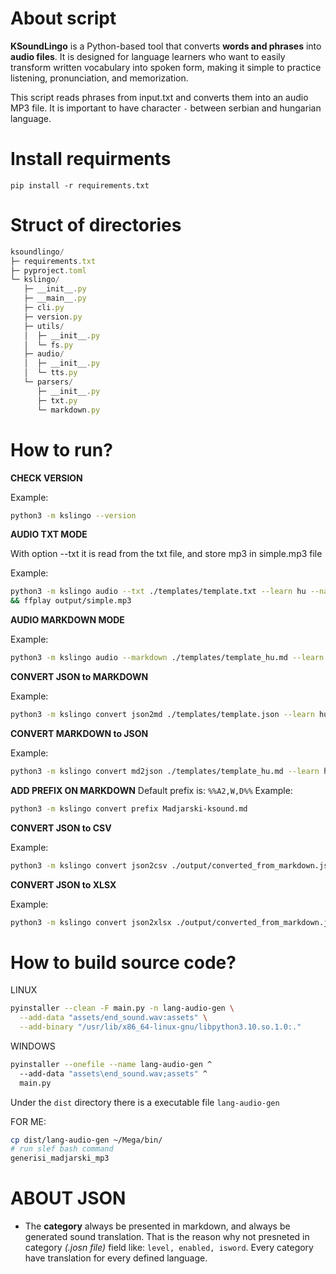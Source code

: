 # About script

**KSoundLingo** is a Python-based tool that converts **words and phrases** into **audio files**. It is designed for language learners who want to easily transform written vocabulary into spoken form, making it simple to practice listening, pronunciation, and memorization.


This script reads phrases from input.txt and converts them into an audio MP3 file.
It is important to have character `-` between serbian and hungarian language.


# Install requirments

`pip install -r requirements.txt`



# Struct of directories

```javascript
ksoundlingo/
├─ requirements.txt
├─ pyproject.toml              
└─ kslingo/                     
   ├─ __init__.py
   ├─ __main__.py               
   ├─ cli.py                    
   ├─ version.py
   ├─ utils/
   │  ├─ __init__.py
   │  └─ fs.py                  
   ├─ audio/
   │  ├─ __init__.py
   │  └─ tts.py                 
   └─ parsers/
      ├─ __init__.py
      ├─ txt.py                 
      └─ markdown.py            
```

# How to run?

**CHECK VERSION**

Example:
```bash
python3 -m kslingo --version
```

**AUDIO TXT MODE**

With option --txt it is read from the txt file, and store mp3 in simple.mp3 file

Example:
```bash
python3 -m kslingo audio --txt ./templates/template.txt --learn hu --native sr
&& ffplay output/simple.mp3
```

**AUDIO MARKDOWN MODE**

Example:
```bash
python3 -m kslingo audio --markdown ./templates/template_hu.md --learn hu --native sr
```

**CONVERT JSON to MARKDOWN**

Example:
```bash
python3 -m kslingo convert json2md ./templates/template.json --learn hu --native sr
```

**CONVERT MARKDOWN to JSON**

Example:
```bash
python3 -m kslingo convert md2json ./templates/template_hu.md --learn hu --native sr
```

**ADD PREFIX ON MARKDOWN**
Default prefix is: `%%A2,W,D%%`
Example:
```bash
python3 -m kslingo convert prefix Madjarski-ksound.md 
```

**CONVERT JSON to CSV**

Example:
```bash
python3 -m kslingo convert json2csv ./output/converted_from_markdown.json
```

**CONVERT JSON to XLSX**

Example:
```bash
python3 -m kslingo convert json2xlsx ./output/converted_from_markdown.json
```


# How to build source code?

LINUX

```bash
pyinstaller --clean -F main.py -n lang-audio-gen \
  --add-data "assets/end_sound.wav:assets" \
  --add-binary "/usr/lib/x86_64-linux-gnu/libpython3.10.so.1.0:."
```


WINDOWS

```bash
pyinstaller --onefile --name lang-audio-gen ^
  --add-data "assets\end_sound.wav;assets" ^
  main.py
```


Under the `dist` directory there is a executable file `lang-audio-gen`


FOR ME:

```bash
cp dist/lang-audio-gen ~/Mega/bin/
# run slef bash command
generisi_madjarski_mp3
```


# ABOUT JSON
- The **category** always be presented in markdown, and always be generated sound translation.
That is the reason why not presneted in category *(.josn file)* field like: `level, enabled, isword`. Every category have translation for every defined language.


